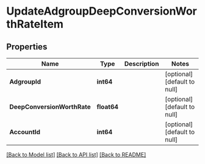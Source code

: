 # UpdateAdgroupDeepConversionWorthRateItem

## Properties
Name | Type | Description | Notes
------------ | ------------- | ------------- | -------------
**AdgroupId** | **int64** |  | [optional] [default to null]
**DeepConversionWorthRate** | **float64** |  | [optional] [default to null]
**AccountId** | **int64** |  | [optional] [default to null]

[[Back to Model list]](../README.md#documentation-for-models) [[Back to API list]](../README.md#documentation-for-api-endpoints) [[Back to README]](../README.md)


